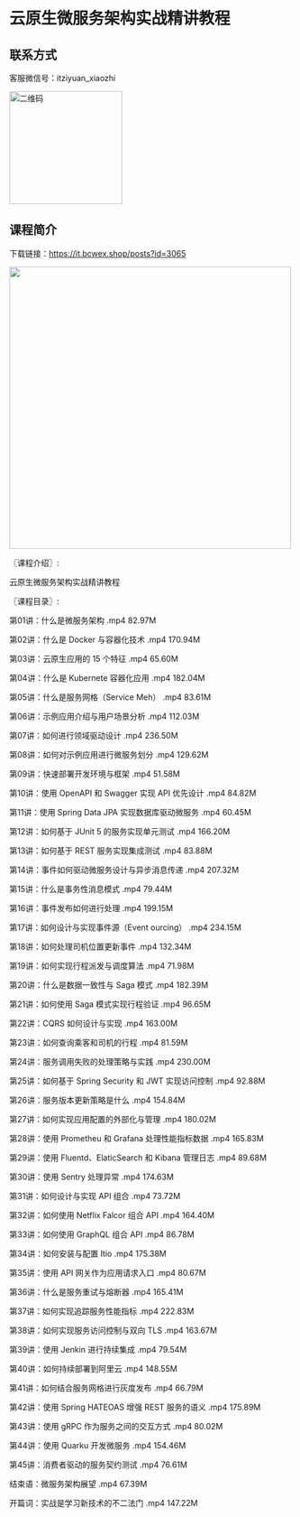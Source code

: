 # 云原生微服务架构实战精讲教程

## 联系方式

客服微信号：itziyuan_xiaozhi

<img src="https://ziyuanyun.oss-cn-guangzhou.aliyuncs.com/common/20240614073449/666b82192834a.jpg" width="200" height="200" alt="二维码">

## 课程简介

下载链接：https://it.bcwex.shop/posts?id=3065

<img src="https://ziyuanyun.oss-cn-guangzhou.aliyuncs.com/yun/20240515184951/6644934f51694.jpg" width="500" alt="">

  〖课程介绍〗:

 云原生微服务架构实战精讲教程



 〖课程目录〗:

 第01讲：什么是微服务架构 .mp4 82.97M

 第02讲：什么是 Docker 与容器化技术 .mp4 170.94M

 第03讲：云原生应用的 15 个特征 .mp4 65.60M

 第04讲：什么是 Kubernete 容器化应用 .mp4 182.04M

 第05讲：什么是服务网格（Service Meh） .mp4 83.61M

 第06讲：示例应用介绍与用户场景分析 .mp4 112.03M

 第07讲：如何进行领域驱动设计 .mp4 236.50M

 第08讲：如何对示例应用进行微服务划分 .mp4 129.62M

 第09讲：快速部署开发环境与框架 .mp4 51.58M

 第10讲：使用 OpenAPI 和 Swagger 实现 API 优先设计 .mp4 84.82M

 第11讲：使用 Spring Data JPA 实现数据库驱动微服务 .mp4 60.45M

 第12讲：如何基于 JUnit 5 的服务实现单元测试 .mp4 166.20M

 第13讲：如何基于 REST 服务实现集成测试 .mp4 83.88M

 第14讲：事件如何驱动微服务设计与异步消息传递 .mp4 207.32M

 第15讲：什么是事务性消息模式 .mp4 79.44M

 第16讲：事件发布如何进行处理 .mp4 199.15M

 第17讲：如何设计与实现事件源（Event ourcing） .mp4 234.15M

 第18讲：如何处理司机位置更新事件 .mp4 132.34M

 第19讲：如何实现行程派发与调度算法 .mp4 71.98M

 第20讲：什么是数据一致性与 Saga 模式 .mp4 182.39M

 第21讲：如何使用 Saga 模式实现行程验证 .mp4 96.65M

 第22讲：CQRS 如何设计与实现 .mp4 163.00M

 第23讲：如何查询乘客和司机的行程 .mp4 81.59M

 第24讲：服务调用失败的处理策略与实践 .mp4 230.00M

 第25讲：如何基于 Spring Security 和 JWT 实现访问控制 .mp4 92.88M

 第26讲：服务版本更新策略是什么 .mp4 154.84M

 第27讲：如何实现应用配置的外部化与管理 .mp4 180.02M

 第28讲：使用 Prometheu 和 Grafana 处理性能指标数据 .mp4 165.83M

 第29讲：使用 Fluentd、ElaticSearch 和 Kibana 管理日志 .mp4 89.68M

 第30讲：使用 Sentry 处理异常 .mp4 174.63M

 第31讲：如何设计与实现 API 组合 .mp4 73.72M

 第32讲：如何使用 Netflix Falcor 组合 API .mp4 164.40M

 第33讲：如何使用 GraphQL 组合 API .mp4 86.78M

 第34讲：如何安装与配置 Itio .mp4 175.38M

 第35讲：使用 API 网关作为应用请求入口 .mp4 80.67M

 第36讲：什么是服务重试与熔断器 .mp4 165.41M

 第37讲：如何实现追踪服务性能指标 .mp4 222.83M

 第38讲：如何实现服务访问控制与双向 TLS .mp4 163.67M

 第39讲：使用 Jenkin 进行持续集成 .mp4 79.54M

 第40讲：如何持续部署到阿里云 .mp4 148.55M

 第41讲：如何结合服务网格进行灰度发布 .mp4 66.79M

 第42讲：使用 Spring HATEOAS 增强 REST 服务的语义 .mp4 175.89M

 第43讲：使用 gRPC 作为服务之间的交互方式 .mp4 80.02M

 第44讲：使用 Quarku 开发微服务 .mp4 154.46M

 第45讲：消费者驱动的服务契约测试 .mp4 76.61M

 结束语：微服务架构展望 .mp4 67.39M

 开篇词：实战是学习新技术的不二法门 .mp4 147.22M

  